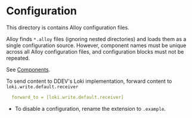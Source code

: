 # Configuration
<!-- ##ddev-generated -->

This directory is contains Alloy configuration files.

Alloy finds `*.alloy` files (ignoring nested directories) and loads them as a single configuration source. However, component names must be unique across all Alloy configuration files, and configuration blocks must not be repeated.

See [Components](https://grafana.com/docs/alloy/latest/reference/components/).

To send content to DDEV's Loki implementation, forward content to `loki.write.default.receiver`

```yaml
  forward_to = [loki.write.default.receiver]
```

- To disable a configuration, rename the extension to `.example`.
